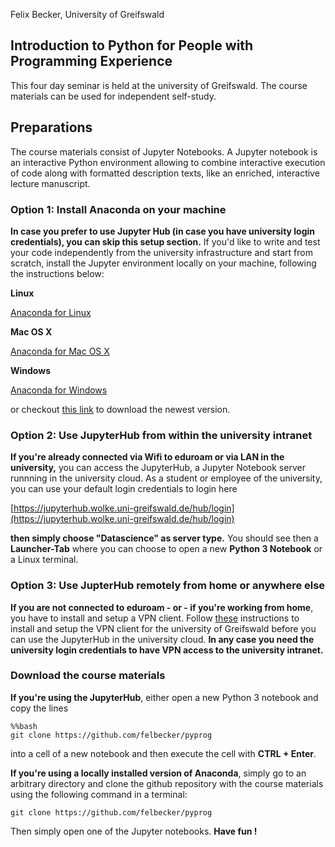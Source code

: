 Felix Becker, University of Greifswald

Introduction to Python for People with Programming Experience
-------------------------------------------------------------

This four day seminar is held at the university of Greifswald. The course materials can be used for independent self-study.

## Preparations

The course materials consist of Jupyter Notebooks. A Jupyter notebook is an interactive Python environment allowing to combine interactive execution of code along with formatted description texts, like an enriched, interactive lecture manuscript.

### Option 1: Install Anaconda on your machine

**In case you prefer to use Jupyter Hub (in case you have university login credentials), you can skip this setup section.** If you'd like to write and test your code independently from the university infrastructure and start from scratch, install the Jupyter environment locally on your machine, following the instructions below:

**Linux**

[Anaconda for Linux](https://repo.anaconda.com/archive/Anaconda3-2020.07-Linux-x86_64.sh)

**Mac OS X**

[Anaconda for Mac OS X](https://repo.anaconda.com/archive/Anaconda3-2020.07-MacOSX-x86_64.pkg)

**Windows**

[Anaconda for Windows](https://repo.anaconda.com/archive/Anaconda3-2020.07-Windows-x86_64.exe)
    
or checkout [this link](https://anaconda.com) to download the newest version.

### Option 2: Use JupyterHub from within the university intranet

**If you're already connected via Wifi to eduroam or via LAN in the university,** you can access the JupyterHub, a Jupyter Notebook server runnning in the university cloud. As a student or employee of the university, you can use your default login credentials to login here
    
[https://jupyterhub.wolke.uni-greifswald.de/hub/login](https://jupyterhub.wolke.uni-greifswald.de/hub/login)
    

**then simply choose "Datascience" as server type.**
You should see then a **Launcher-Tab** where you can choose to open a new **Python 3 Notebook** or a Linux terminal.
    
### Option 3: Use JupterHub remotely from home or anywhere else
    
**If you are not connected to eduroam - or - if you're working from home**, you have to install and setup a VPN client. Follow [these](https://rz.uni-greifswald.de/en/services/technical-infrastructure/vpn/) instructions to install and setup the VPN client for the university of Greifswald  before you can use the JupyterHub in the university cloud. **In any case you need the university login credentials to have VPN access to the university intranet.**
    
### Download the course materials
    
**If you're using the JupyterHub**, either open a new Python 3 notebook and copy the lines
    
```
%%bash
git clone https://github.com/felbecker/pyprog
```

into a cell of a new notebook and then execute the cell with **CTRL + Enter**.
      
**If you're using a locally installed version of Anaconda**, simply go to an arbitrary directory and clone the github repository with the course materials using the following command in a terminal:    
   
```
git clone https://github.com/felbecker/pyprog
```
    
Then simply open one of the Jupyter notebooks. **Have fun !**
